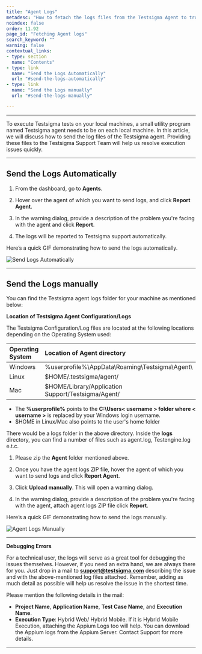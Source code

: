 ```yaml
---
title: "Agent Logs"
metadesc: "How to fetach the logs files from the Testsigma Agent to troubleshoot the errors. These files help you resolve execution issues quickly in Testsigma App."
noindex: false
order: 11.92
page_id: "Fetching Agent logs"
search_keyword: ""
warning: false
contextual_links:
- type: section
  name: "Contents"
- type: link
  name: "Send the Logs Automatically"
  url: "#send-the-logs-automatically"
- type: link
  name: "Send the Logs manually"
  url: "#send-the-logs-manually"

---
```


---

To execute Testsigma tests on your local machines, a small utility program named Testsigma agent needs to be on each local machine. In this article, we will discuss how to send the log files of the Testsigma agent. Providing these files to the Testsigma Support Team will help us resolve execution issues quickly.


---

## **Send the Logs Automatically**

1. From the dashboard, go to **Agents**.

2. Hover over the agent of which you want to send logs, and click **Report Agent**.

3. In the warning dialog, provide a description of the problem you're facing with the agent and click **Report**.

4. The logs will be reported to Testsigma support automatically.


Here’s a quick GIF demonstrating how to send the logs automatically. 

![Send Logs Automatically](https://s3.amazonaws.com/static-docs.testsigma.com/new_images/projects/applications/agentlogsauto.gif)


---

## **Send the Logs manually**

You can find the Testsigma agent logs folder for your machine as mentioned below:

**Location of Testsigma Agent Configuration/Logs**

The Testsigma Configuration/Log files are located at the following locations depending on the Operating System used:

| Operating System   | Location of Agent directory | 
| :---        | :---   | 
| Windows    |  %userprofile%\AppData\Roaming\Testsigma\Agent\    | 
| Linux  | $HOME/.testsigma/agent/        | 
| Mac   | $HOME/Library/Application Support/Testsigma/Agent/  |

- The **%userprofile%** points to the **C:\Users\< username > folder where < username >** is replaced by your Windows login username.
- $HOME in Linux/Mac also points to the user's home folder

There would be a logs folder in the above directory. Inside the **logs** directory, you can find a number of files such as agent.log, Testengine.log e.t.c.

1. Please zip the **Agent** folder mentioned above.

2. Once you have the agent logs ZIP file, hover the agent of which you want to send logs and click **Report Agent**.

3. Click **Upload manually**. This will open a warning dialog. 

4. In the warning dialog, provide a description of the problem you're facing with the agent, attach agent logs ZIP file click **Report**.

Here’s a quick GIF demonstrating how to send the logs manually. 

![Agent Logs Manually](https://s3.amazonaws.com/static-docs.testsigma.com/new_images/projects/applications/agentlogsmanual.gif)

---

**Debugging Errors**

For a technical user, the logs will serve as a great tool for debugging the issues themselves. However, if you need an extra hand, we are always there for you. Just drop in a mail to **support@testsigma.com** describing the issue and with the above-mentioned log files attached. Remember, adding as much detail as possible will help us resolve the issue in the shortest time.




Please mention the following details in the mail:

* **Project Name**, **Application Name**, **Test Case Name**, and **Execution Name**.
* **Execution Type**: Hybrid Web/ Hybrid Mobile. If it is Hybrid Mobile Execution, attaching the Appium Logs too will help. You can download the Appium logs from the Appium Server. Contact Support for more details.


---